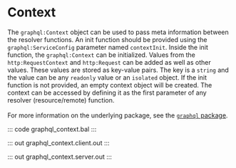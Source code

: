 # Context

The `graphql:Context` object can be used to pass meta information between the resolver functions. An init function
should be provided using the `graphql:ServiceConfig` parameter named `contextInit`. Inside the init function, the
`graphql:Context` can be initialized. Values from the `http:RequestContext` and `http:Request` can be added as well as
other values. These values are stored as key-value pairs. The key is a `string` and the value can be any `readonly`
value or an `isolated` object. If the init function is not provided, an empty context object will be created.
The context can be accessed by defining it as the first parameter of any resolver (resource/remote) function.
<br/><br/>
For more information on the underlying package, see the
[`graphql` package](https://docs.central.ballerina.io/ballerina/graphql/latest/).

::: code graphql_context.bal :::

::: out graphql_context.client.out :::

::: out graphql_context.server.out :::
